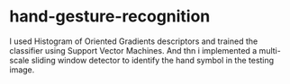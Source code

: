 # hand-gesture-recognition

I used Histogram of Oriented Gradients descriptors and trained the classifier using Support Vector Machines. 
And thn i implemented a multi-scale sliding window detector to identify the hand symbol in the testing image.
